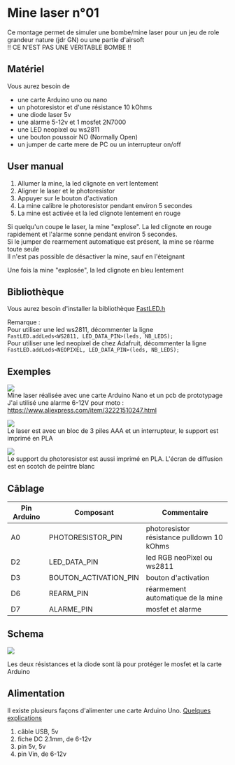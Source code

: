 # Mine laser n°01
Ce montage permet de simuler une bombe/mine laser pour un jeu de role grandeur nature (jdr GN) ou une partie d'airsoft  
!! CE N'EST PAS UNE VERITABLE BOMBE !! 

## Matériel
Vous aurez besoin de
- une carte Arduino uno ou nano
- un photoresistor et d'une résistance 10 kOhms
- une diode laser 5v
- une alarme 5-12v et 1 mosfet 2N7000
- une LED neopixel ou ws2811
- une bouton poussoir NO (Normally Open)
- un jumper de carte mere de PC ou un interrupteur on/off


## User manual
1. Allumer la mine, la led clignote en vert lentement
1. Aligner le laser et le photoresistor
1. Appuyer sur le bouton d'activation
1. La mine calibre le photoresistor pendant environ 5 secondes
1. La mine est activée et la led clignote lentement en rouge

Si quelqu'un coupe le laser, la mine "explose". La led clignote en rouge rapidement et l'alarme sonne pendant environ 5 secondes.  
Si le jumper de rearmement automatique est présent, la mine se réarme toute seule  
Il n'est pas possible de désactiver la mine, sauf en l'éteignant  

Une fois la mine "explosée", la led clignote en bleu lentement

## Bibliothèque
Vous aurez besoin d'installer la bibliothèque [FastLED.h](https://github.com/FastLED/FastLED)  

Remarque :  
Pour utiliser une led ws2811, décommenter la ligne  
```FastLED.addLeds<WS2811, LED_DATA_PIN>(leds, NB_LEDS);```  
Pour utiliser une led neopixel de chez Adafruit, décommenter la ligne  
```FastLED.addLeds<NEOPIXEL, LED_DATA_PIN>(leds, NB_LEDS);```  


## Exemples
![](../images/mineLaser01_exemple01.png)  
Mine laser réalisée avec une carte Arduino Nano et un pcb de prototypage
J'ai utilisé une alarme 6-12V pour moto : https://www.aliexpress.com/item/32221510247.html  
  
![](../images/mineLaser01_exemple02.png)  
Le laser est avec un bloc de 3 piles AAA et un interrupteur, le support est imprimé en PLA
  
![](../images/mineLaser01_exemple03.png)  
Le support du photoresistor est aussi imprimé en PLA. L'écran de diffusion est en scotch de peintre blanc


## Câblage
Pin Arduino  | Composant | Commentaire
---------|------------|------------
A0 | PHOTORESISTOR_PIN | photoresistor résistance pulldown 10 kOhms
D2 | LED_DATA_PIN | led RGB neoPixel ou ws2811
D3 | BOUTON_ACTIVATION_PIN | bouton d'activation
D6 | REARM_PIN | réarmement automatique de la mine
D7 | ALARME_PIN | mosfet et alarme

## Schema 
![](../images/mineLaser01_schema.png)

Les deux résistances et la diode sont là pour protéger le mosfet et la carte Arduino

## Alimentation
Il existe plusieurs façons d'alimenter une carte Arduino Uno.
[Quelques explications](https://www.open-electronics.org/the-power-of-arduino-this-unknown/)
1. câble USB, 5v
1. fiche DC 2.1mm, de 6-12v
1. pin 5v, 5v
1. pin Vin, de 6-12v
